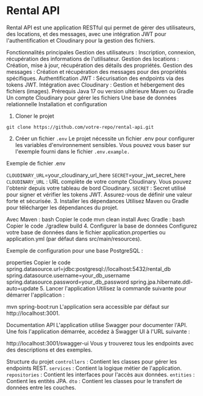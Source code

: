 # Rental API
Rental API est une application RESTful qui permet de gérer des utilisateurs, des locations, et des messages, avec une intégration JWT pour l'authentification et Cloudinary pour la gestion des fichiers.

Fonctionnalités principales
Gestion des utilisateurs : Inscription, connexion, récupération des informations de l'utilisateur.
Gestion des locations : Création, mise à jour, récupération des détails des propriétés.
Gestion des messages : Création et récupération des messages pour des propriétés spécifiques.
Authentification JWT : Sécurisation des endpoints via des tokens JWT.
Intégration avec Cloudinary : Gestion et hébergement des fichiers (images).
Prérequis
Java 17 ou version ultérieure
Maven ou Gradle
Un compte Cloudinary pour gérer les fichiers
Une base de données relationnelle
Installation et configuration
1. Cloner le projet

`git clone https://github.com/votre-repo/rental-api.git`

2. Créer un fichier `.env`
Le projet nécessite un fichier .env pour configurer les variables d'environnement sensibles. Vous pouvez vous baser sur l'exemple fourni dans le fichier `.env.example.`

Exemple de fichier .env

`CLOUDINARY_URL`=your_cloudinary_url_here
`SECRET`=your_jwt_secret_here
`CLOUDINARY_URL` : URL complète de votre compte Cloudinary. Vous pouvez l'obtenir depuis votre tableau de bord Cloudinary.
`SECRET` : Secret utilisé pour signer et vérifier les tokens JWT. Assurez-vous de définir une valeur forte et sécurisée.
3. Installer les dépendances
Utilisez Maven ou Gradle pour télécharger les dépendances du projet.

Avec Maven :
bash
Copier le code
mvn clean install
Avec Gradle :
bash
Copier le code
./gradlew build
4. Configurer la base de données
Configurez votre base de données dans le fichier application.properties ou application.yml (par défaut dans src/main/resources).

Exemple de configuration pour une base PostgreSQL :

properties
Copier le code
spring.datasource.url=jdbc:postgresql://localhost:5432/rental_db
spring.datasource.username=your_db_username
spring.datasource.password=your_db_password
spring.jpa.hibernate.ddl-auto=update
5. Lancer l'application
Utilisez la commande suivante pour démarrer l'application :

mvn spring-boot:run
L'application sera accessible par défaut sur http://localhost:3001.

Documentation API
L'application utilise Swagger pour documenter l'API. Une fois l'application démarrée, accédez à Swagger UI à l'URL suivante :


http://localhost:3001/swagger-ui
Vous y trouverez tous les endpoints avec des descriptions et des exemples.

Structure du projet
`controllers` : Contient les classes pour gérer les endpoints REST.
`services` : Contient la logique métier de l'application.
`repositories` : Contient les interfaces pour l'accès aux données.
`entities` : Contient les entités JPA.
`dto` : Contient les classes pour le transfert de données entre les couches.
